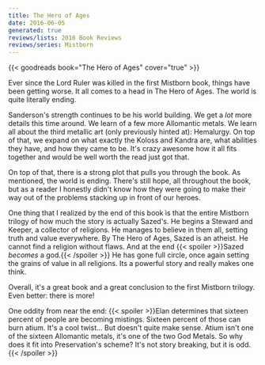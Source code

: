 ```yaml
---
title: The Hero of Ages
date: 2016-06-05
generated: true
reviews/lists: 2016 Book Reviews
reviews/series: Mistborn
---
```

{{< goodreads book="The Hero of Ages" cover="true" >}}

Ever since the Lord Ruler was killed in the first Mistborn book, things have been getting worse. It all comes to a head in The Hero of Ages. The world is quite literally ending.  

Sanderson's strength continues to be his world building. We get a _lot_ more details this time around. We learn of a few more Allomantic metals. We learn all about the third metallic art (only previously hinted at): Hemalurgy. On top of that, we expand on what exactly the Koloss and Kandra are, what abilities they have, and how they came to be. It's crazy awesome how it all fits together and would be well worth the read just got that.  

<!--more-->

On top of that, there is a strong plot that pulls you through the book. As mentioned, the world is ending. There's still hope, all throughout the book, but as a reader I honestly didn't know how they were going to make their way out of the problems stacking up in front of our heroes.  

One thing that I realized by the end of this book is that the entire Mistborn trilogy of how much the story is actually Sazed's. He begins a Steward and Keeper, a collector of religions. He manages to believe in them all, setting truth and value everywhere. By The Hero of Ages, Sazed is an atheist. He cannot find a religion without flaws. And at the end  {{< spoiler >}}Sazed _becomes_ a god.{{< /spoiler >}}  He has gone full circle, once again setting the grains of value in all religions. Its a powerful story and really makes one think.  

Overall, it's a great book and a great conclusion to the first Mistborn trilogy. Even better: there is more!  

One oddity from near the end:  {{< spoiler >}}Elan determines that sixteen percent of people are becoming mistings. Sixteen percent of those can burn atium. It's a cool twist... But doesn't quite make sense. Atium isn't one of the sixteen Allomantic metals, it's one of the two God Metals. So why does it fit into Preservation's scheme? It's not story breaking, but it is odd.{{< /spoiler >}}


